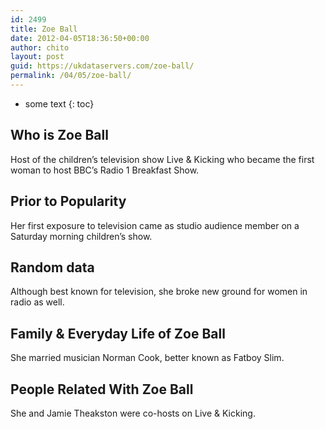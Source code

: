 ```yaml
---
id: 2499
title: Zoe Ball
date: 2012-04-05T18:36:50+00:00
author: chito
layout: post
guid: https://ukdataservers.com/zoe-ball/
permalink: /04/05/zoe-ball/
---
```


* some text
{: toc}
          
          
## Who is  Zoe Ball
                  
                  
                  
Host of the children&#8217;s television show Live & Kicking who became the first woman to host BBC&#8217;s Radio 1 Breakfast Show.
                  
                
                
                
## Prior to Popularity 
                  
                  
                  
Her first exposure to television came as studio audience member on a Saturday morning children&#8217;s show.
                  
                
                
                
## Random data 
                  
                  
                  
Although best known for television, she broke new ground for women in radio as well.
                  
                
                
                
## Family & Everyday Life of Zoe Ball
                  
                  
                  
She married musician Norman Cook, better known as Fatboy Slim.
                  
                
                
                
## People Related With  Zoe Ball
                  
                  
                  
She and Jamie Theakston were co-hosts on Live & Kicking.
                  
                
              
            
          
          
          
    
    
  
